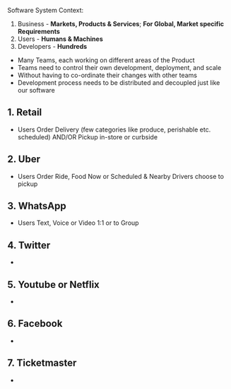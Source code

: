 Software System Context:

1. Business - **Markets, Products & Services**; **For Global, Market specific Requirements** 
2. Users - **Humans & Machines** 
3. Developers - **Hundreds**
* Many Teams, each working on different areas of the Product
* Teams need to control their own development, deployment, and scale
* Without having to co-ordinate their changes with other teams
* Development process needs to be distributed and decoupled just like our software

## 1. Retail
* Users Order Delivery (few categories like produce, perishable etc. scheduled) AND/OR Pickup in-store or curbside
## 2. Uber
* Users Order Ride, Food Now or Scheduled & Nearby Drivers choose to pickup 
## 3. WhatsApp
* Users Text, Voice or Video 1:1 or to Group
## 4. Twitter
* 
## 5. Youtube or Netflix
* 
## 6. Facebook
* 
## 7. Ticketmaster
* 
